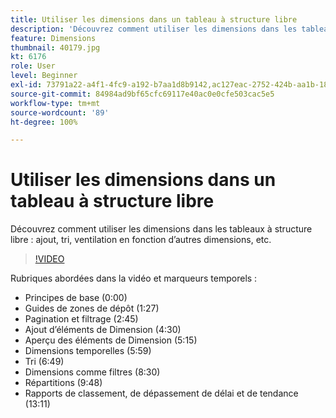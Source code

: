 ```yaml
---
title: Utiliser les dimensions dans un tableau à structure libre
description: 'Découvrez comment utiliser les dimensions dans les tableaux à structure libre : ajout, tri, ventilation en fonction d’autres dimensions, etc.'
feature: Dimensions
thumbnail: 40179.jpg
kt: 6176
role: User
level: Beginner
exl-id: 73791a22-a4f1-4fc9-a192-b7aa1d8b9142,ac127eac-2752-424b-aa1b-18a9688d42db
source-git-commit: 84984ad9bf65cfc69117e40ac0e0cfe503cac5e5
workflow-type: tm+mt
source-wordcount: '89'
ht-degree: 100%

---
```


# Utiliser les dimensions dans un tableau à structure libre

Découvrez comment utiliser les dimensions dans les tableaux à structure libre : ajout, tri, ventilation en fonction d’autres dimensions, etc.

>[!VIDEO](https://video.tv.adobe.com/v/40179/?quality=12&learn=on)

Rubriques abordées dans la vidéo et marqueurs temporels :

* Principes de base (0:00)
* Guides de zones de dépôt (1:27)
* Pagination et filtrage (2:45)
* Ajout d’éléments de Dimension (4:30)
* Aperçu des éléments de Dimension (5:15)
* Dimensions temporelles (5:59)
* Tri (6:49)
* Dimensions comme filtres (8:30)
* Répartitions (9:48)
* Rapports de classement, de dépassement de délai et de tendance (13:11)
